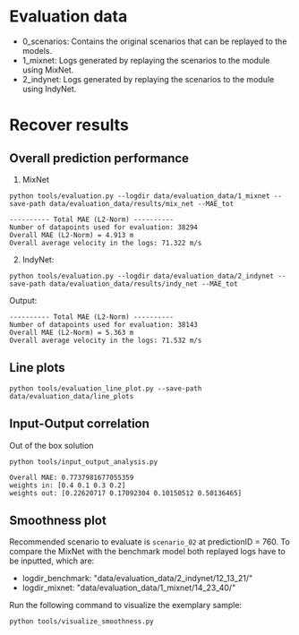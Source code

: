 # Evaluation data

* 0_scenarios: Contains the original scenarios that can be replayed to the models.
* 1_mixnet: Logs generated by replaying the scenarios to the module using MixNet.
* 2_indynet: Logs generated by replaying the scenarios to the module using IndyNet.

# Recover results

## Overall prediction performance
1. MixNet
```
python tools/evaluation.py --logdir data/evaluation_data/1_mixnet --save-path data/evaluation_data/results/mix_net --MAE_tot
```
```
---------- Total MAE (L2-Norm) ----------
Number of datapoints used for evaluation: 38294
Overall MAE (L2-Norm) = 4.913 m
Overall average velocity in the logs: 71.322 m/s
```

2. IndyNet:
```
python tools/evaluation.py --logdir data/evaluation_data/2_indynet --save-path data/evaluation_data/results/indy_net --MAE_tot
```
Output:
```
---------- Total MAE (L2-Norm) ----------
Number of datapoints used for evaluation: 38143
Overall MAE (L2-Norm) = 5.363 m
Overall average velocity in the logs: 71.532 m/s
```

## Line plots

```
python tools/evaluation_line_plot.py --save-path data/evaluation_data/line_plots
```

## Input-Output correlation
Out of the box solution
```
python tools/input_output_analysis.py 
```
```
Overall MAE: 0.7737981677055359
weights in: [0.4 0.1 0.3 0.2]
weights out: [0.22620717 0.17092304 0.10150512 0.50136465]
```

## Smoothness plot

Recommended scenario to evaluate is `scenario_02` at predictionID = 760. To compare the MixNet with the benchmark model both replayed logs have to be inputted, which are:
- logdir_benchmark: "data/evaluation_data/2_indynet/12_13_21/"
- logdir_mixnet: "data/evaluation_data/1_mixnet/14_23_40/"

Run the following command to visualize the exemplary sample:
```
python tools/visualize_smoothness.py
```